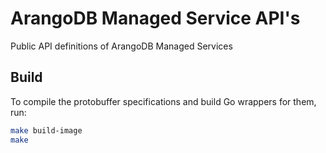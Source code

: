 # ArangoDB Managed Service API's

Public API definitions of ArangoDB Managed Services

## Build

To compile the protobuffer specifications and build
Go wrappers for them, run:

```bash
make build-image
make
```
